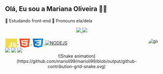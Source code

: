 ## Olá, Eu sou a Mariana Oliveira 💁‍♀️ 
📓 Estudando front-end
👧 Pronouns ela/dela

<div align="center">
  <a href="https://github.com/marioli99">
  <img height="180em" src="https://github-readme-stats.vercel.app/api?username=marioli99&show_icons=true&theme=dracula&include_all_commits=true&count_private=true"/>
  <img height="180em" src="https://github-readme-stats.vercel.app/api/top-langs/?username=marioli99&layout=compact&langs_count=7&theme=dracula"/>
</div>
  <div style="display: inline_block"><br>
  <img align="center" alt="Js" height="30" width="40" src="https://raw.githubusercontent.com/devicons/devicon/master/icons/javascript/javascript-plain.svg">
  <img align="center" alt="HTML" height="30" width="40" src="https://raw.githubusercontent.com/devicons/devicon/master/icons/html5/html5-original.svg">
  <img align="center" alt="CSS" height="30" width="40" src="https://raw.githubusercontent.com/devicons/devicon/master/icons/css3/css3-original.svg">
  <img align="center" alt="NODEJS" height="30" width="40" src="https://cdn.jsdelivr.net/gh/devicons/devicon/icons/nodejs/nodejs-original.svg">

  <img align="right" alt="gif" height="150" style="border-radius:50px;" src="https://i.picasion.com/pic91/acf6a362c1e3ad608768dc10050d3521.gif">
</div>
  <div>
    <a href="https://www.linkedin.com/in/mariana-oliveira-a7367a16a/" target="_blank"><img src="https://img.shields.io/badge/LinkedIn-0077B5?style=for-the-badge&logo=linkedin&logoColor=white" target="_blank"></a>
  <a href="https://instagram.com/essanaomari" target="_blank"><img src="https://img.shields.io/badge/-Instagram-%23E4405F?style=for-the-badge&logo=instagram&logoColor=white" target="_blank"></a>
     <a href="mailto:mazmariana.mo@gmail.com" target="_blank"><img src="https://img.shields.io/badge/Gmail-D14836?style=for-the-badge&logo=gmail&logoColor=white" target="_blank"></a>
  </div>
  <div align="center">
  ![Snake animation](https://github.com/marioli99/marioli99/blob/output/github-contribution-grid-snake.svg)
  </div>
